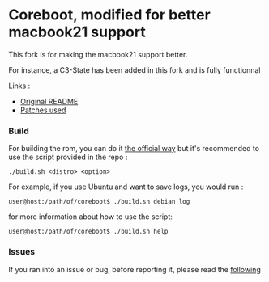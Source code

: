 # Coreboot, modified for better macbook21 support

This fork is for making the macbook21 support better.

For instance, a C3-State has been added in this fork and is fully functionnal

Links :

- [Original README](./ORIGINALREADME.md)
- [Patches used](./patches/)

### Build

For building the rom, you can do it [the official way](https://doc.coreboot.org) but it's recommended to use the script provided in the repo :

	./build.sh <distro> <option>

For example, if you use Ubuntu and want to save logs, you would run :

	user@host:/path/of/coreboot$ ./build.sh debian log

for more information about how to use the script:

	user@host:/path/of/coreboot$ ./build.sh help

### Issues

If you ran into an issue or bug, before reporting it, please read the [following](https://github.com/Vitali64GitHub/coreboot-macbook21-mod/issues/1)


